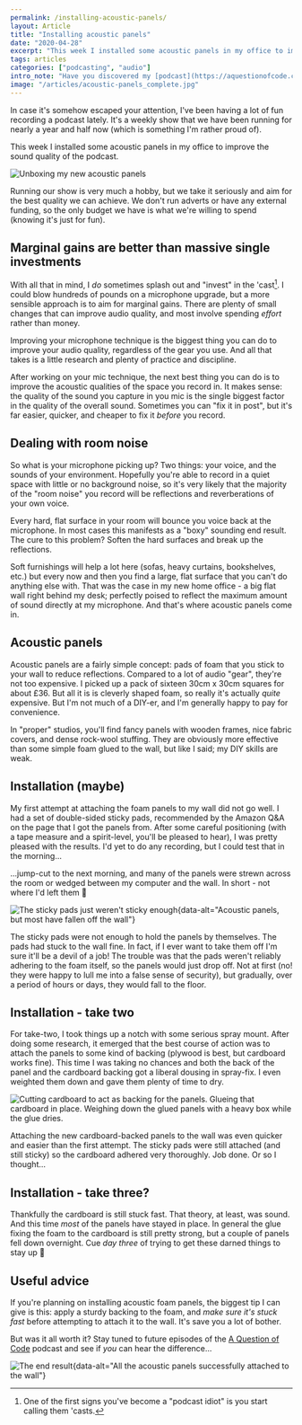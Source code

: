 ```yaml
---
permalink: /installing-acoustic-panels/
layout: Article
title: "Installing acoustic panels"
date: "2020-04-28"
excerpt: "This week I installed some acoustic panels in my office to improve the sound quality of the podcast."
tags: articles
categories: ["podcasting", "audio"]
intro_note: "Have you discovered my [podcast](https://aquestionofcode.com/) yet? You must listen to my [podcast](https://aquestionofcode.com/). In case you haven't heard, I make a [podcast](https://aquestionofcode.com/). You should listen to it; it's good. Have you heard the good news about my [podcast](https://aquestionofcode.com/)? Etc..."
image: "/articles/acoustic-panels_complete.jpg"
---
```


In case it's somehow escaped your attention, I've been having a lot of fun recording a podcast lately. It's a weekly show that we have been running for nearly a year and half now (which is something I'm rather proud of).

This week I installed some acoustic panels in my office to improve the sound quality of the podcast.

![Unboxing my new acoustic panels](/images/articles/acoustic-panels_unboxing.jpg)

Running our show is very much a hobby, but we take it seriously and aim for the best quality we can achieve. We don't run adverts or have any external funding, so the only budget we have is what we're willing to spend (knowing it's just for fun).

## Marginal gains are better than massive single investments

With all that in mind, I _do_ sometimes splash out and "invest" in the 'cast[^1]. I could blow hundreds of pounds on a microphone upgrade, but a more sensible approach is to aim for marginal gains. There are plenty of small changes that can improve audio quality, and most involve spending _effort_ rather than money.

Improving your microphone technique is the biggest thing you can do to improve your audio quality, regardless of the gear you use. And all that takes is a little research and plenty of practice and discipline.

After working on your mic technique, the next best thing you can do is to improve the acoustic qualities of the space you record in. It makes sense: the quality of the sound you capture in you mic is the single biggest factor in the quality of the overall sound. Sometimes you can "fix it in post", but it's far easier, quicker, and cheaper to fix it _before_ you record.

## Dealing with room noise

So what is your microphone picking up? Two things: your voice, and the sounds of your environment. Hopefully you're able to record in a quiet space with little or no background noise, so it's very likely that the majority of the "room noise" you record will be reflections and reverberations of your own voice.

Every hard, flat surface in your room will bounce you voice back at the microphone. In most cases this manifests as a "boxy" sounding end result. The cure to this problem? Soften the hard surfaces and break up the reflections.

Soft furnishings will help a lot here (sofas, heavy curtains, bookshelves, etc.) but every now and then you find a large, flat surface that you can't do anything else with. That was the case in my new home office - a big flat wall right behind my desk; perfectly poised to reflect the maximum amount of sound directly at my microphone. And that's where acoustic panels come in.

## Acoustic panels

Acoustic panels are a fairly simple concept: pads of foam that you stick to your wall to reduce reflections. Compared to a lot of audio "gear", they're not too expensive. I picked up a pack of sixteen 30cm x 30cm squares for about £36. But all it is is cleverly shaped foam, so really it's actually _quite_ expensive. But I'm not much of a DIY-er, and I'm generally happy to pay for convenience.

In "proper" studios, you'll find fancy panels with wooden frames, nice fabric covers, and dense rock-wool stuffing. They are obviously more effective than some simple foam glued to the wall, but like I said; my DIY skills are weak.

## Installation (maybe)

My first attempt at attaching the foam panels to my wall did not go well. I had a set of double-sided sticky pads, recommended by the Amazon Q&A on the page that I got the panels from. After some careful positioning (with a tape measure and a spirit-level, you'll be pleased to hear), I was pretty pleased with the results. I'd yet to do any recording, but I could test that in the morning...

...jump-cut to the next morning, and many of the panels were strewn across the room or wedged between my computer and the wall. In short - not where I'd left them 🙁

![The sticky pads just weren't sticky enough](/images/articles/acoustic-panels_disaster.jpg){data-alt="Acoustic panels, but most have fallen off the wall"}

The sticky pads were not enough to hold the panels by themselves. The pads had stuck to the wall fine. In fact, if I ever want to take them off I'm sure it'll be a devil of a job! The trouble was that the pads weren't reliably adhering to the foam itself, so the panels would just drop off. Not at first (no! they were happy to lull me into a false sense of security), but gradually, over a period of hours or days, they would fall to the floor.

## Installation - take two

For take-two, I took things up a notch with some serious spray mount. After doing some research, it emerged that the best course of action was to attach the panels to some kind of backing (plywood is best, but cardboard works fine). This time I was taking no chances and both the back of the panel and the cardboard backing got a liberal dousing in spray-fix. I even weighted them down and gave them plenty of time to dry.

![Cutting cardboard to act as backing for the panels. Glueing that cardboard in place. Weighing down the glued panels with a heavy box while the glue dries.](/images/articles/acoustic-panels_combo.jpg)

Attaching the new cardboard-backed panels to the wall was even quicker and easier than the first attempt. The sticky pads were still attached (and still sticky) so the cardboard adhered very thoroughly. Job done. Or so I thought...

## Installation - take three?

Thankfully the cardboard is still stuck fast. That theory, at least, was sound. And this time _most_ of the panels have stayed in place. In general the glue fixing the foam to the cardboard is still pretty strong, but a couple of panels fell down overnight. Cue _day three_ of trying to get these darned things to stay up 😬

## Useful advice

If you're planning on installing acoustic foam panels, the biggest tip I can give is this: apply a sturdy backing to the foam, and _make sure it's stuck fast_ before attempting to attach it to the wall. It's save you a lot of bother.

But was it all worth it? Stay tuned to future episodes of the [A Question of Code]() podcast and see if _you_ can hear the difference...

![The end result](/images/articles/acoustic-panels_complete.jpg){data-alt="All the acoustic panels successfully attached to the wall"}

[^1]: One of the first signs you've become a "podcast idiot" is you start calling them 'casts.
